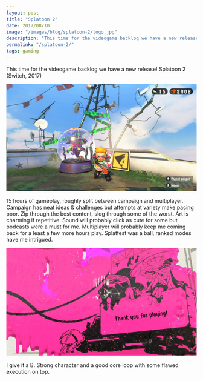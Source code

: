 ```yaml
--- 
layout: post
title: "Splatoon 2"
date: 2017/08/10
image: "/images/blog/splatoon-2/logo.jpg"
description: "This time for the videogame backlog we have a new release! Splatoon 2 (Switch, 2017)"
permalink: "/splatoon-2/"
tags: gaming
---
```


This time for the videogame backlog we have a new release! Splatoon 2 (Switch, 2017)

![A gameplay screenshot, the character in a single player level looking at the camera.](/images/blog/splatoon-2/screenshot.jpg)


15 hours of gameplay, roughly split between campaign and multiplayer. Campaign has neat ideas & challenges but attempts at variety make pacing poor. Zip through the best content, slog through some of the worst. Art is charming if repetitive. Sound will probably click as cute for some but podcasts were a must for me. Multiplayer will probably keep me coming back for a least a few more hours play. Splatfest was a ball, ranked modes have me intrigued.

![A screenshot of the end of the game. "Thank you for playing!" it says in black text on pink screen.](/images/blog/splatoon-2/the-end.jpg)

I give it a B. Strong character and a good core loop with some flawed execution on top.